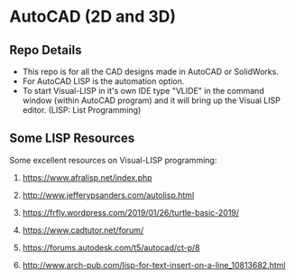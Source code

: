 # AutoCAD (2D and 3D)
## Repo Details
- This repo is for all the CAD designs made in AutoCAD or SolidWorks.
- For AutoCAD LISP is the automation option.
- To start Visual-LISP in it's own IDE type "VLIDE" in the command window (within AutoCAD program) and it will bring up the Visual LISP editor. (LISP: List Programming)

## Some LISP Resources

Some excellent resources on Visual-LISP programming:

1. https://www.afralisp.net/index.php

2. http://www.jefferypsanders.com/autolisp.html

3. https://frfly.wordpress.com/2019/01/26/turtle-basic-2019/

4. https://www.cadtutor.net/forum/

5. https://forums.autodesk.com/t5/autocad/ct-p/8

6. http://www.arch-pub.com/lisp-for-text-insert-on-a-line_10813682.html